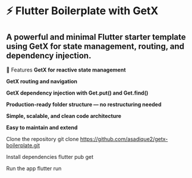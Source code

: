 # ⚡ Flutter Boilerplate with GetX
## A powerful and minimal Flutter starter template using GetX for state management, routing, and dependency injection.

🚀 Features
**GetX for reactive state management**

**GetX routing and navigation**

**GetX dependency injection with Get.put() and Get.find()**

**Production-ready folder structure — no restructuring needed**

**Simple, scalable, and clean code architecture**

**Easy to maintain and extend**


Clone the repository git clone https://github.com/asadique2/getx-boilerplate.git

Install dependencies flutter pub get

Run the app flutter run
